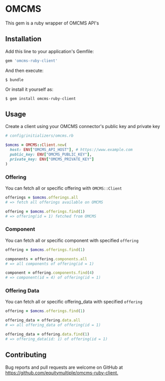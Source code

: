 # OMCMS

This gem is a ruby wrapper of OMCMS API's

## Installation

Add this line to your application's Gemfile:

```ruby
gem 'omcms-ruby-client'
```

And then execute:

```shell
$ bundle
```

Or install it yourself as:

```shell
$ gem install omcms-ruby-client
```

## Usage

Create a client using your OMCMS connector's public key and private key

```ruby
# config/initializers/omcms.rb

$omcms = OMCMS::Client.new(
  host: ENV["OMCMS_API_HOST"], # https://www.example.com
  public_key: ENV["OMCMS_PUBLIC_KEY"],
  private_key: ENV["OMCMS_PRIVATE_KEY"]
)
```

### Offering

You can fetch all or specific offering with `OMCMS::Client`

```ruby
offerings = $omcms.offerings.all
# => fetch all offerings available on OMCMS

offering = $omcms.offerings.find(1)
# => offering(id = 1) fetched from OMCMS
```

### Component

You can fetch all or specific component with specified `offering`

```ruby
offering = $omcms.offerings.find(1)

components = offering.components.all
# => all components of offering(id = 1)

component = offering.components.find(4)
# => component(id = 4) of offering(id = 1)
```

### Offering Data

You can fetch all or specific offering_data with specified `offering`

```ruby
offering = $omcms.offerings.find(1)

offering_data = offering.data.all
# => all offering_data of offering(id = 1)

offering_data = offering.data.find(1)
# => offering_data(id: 1) of offering(id = 1)
```

## Contributing

Bug reports and pull requests are welcome on GitHub at <https://github.com/equitymultiple/omcms-ruby-client.>
